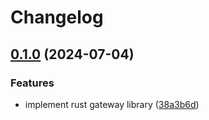 # Changelog

## [0.1.0](https://github.com/majksa-dev/frontend-gateway/compare/v0.0.1...v0.1.0) (2024-07-04)


### Features

* implement rust gateway library ([38a3b6d](https://github.com/majksa-dev/frontend-gateway/commit/38a3b6d076e2fa556a407aeb04050e2fbd785d52))
